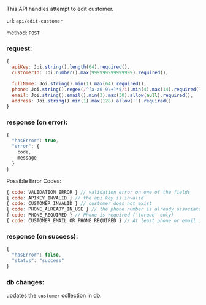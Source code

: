 This API handles attempt to edit customer.

url: `api/edit-customer`

method: `POST`

### request: 
```js
{
  apiKey: Joi.string().length(64).required(),
  customerId: Joi.number().max(999999999999999).required(),

  fullName: Joi.string().min(1).max(64).required(),
  phone: Joi.string().regex(/^[a-z0-9\+]*$/i).min(4).max(14).required(),
  email: Joi.string().email().min(3).max(30).allow(null).required(),
  address: Joi.string().min(1).max(128).allow('').required()
}
```

### response (on error):
```js
{
  "hasError": true,
  "error": {
    code,
    message
  }
}
```

Possible Error Codes:
```js
{ code: VALIDATION_ERROR } // validation error on one of the fields
{ code: APIKEY_INVALID } // the api key is invalid
{ code: CUSTOMER_INVALID } // customer does not exist
{ code: PHONE_ALREADY_IN_USE } // the phone number is already associated
{ code: PHONE_REQUIRED } // Phone is required ('torque' only)
{ code: CUSTOMER_EMAIL_OR_PHONE_REQUIRED } // At least phone or email is required
```

### response (on success):
```js
{
  "hasError": false,
  "status": "success"
}
```

### db changes:
updates the `customer` collection in db.